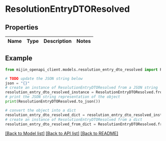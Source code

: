# ResolutionEntryDTOResolved


## Properties

Name | Type | Description | Notes
------------ | ------------- | ------------- | -------------

## Example

```python
from mijin_openapi_client.models.resolution_entry_dto_resolved import ResolutionEntryDTOResolved

# TODO update the JSON string below
json = "{}"
# create an instance of ResolutionEntryDTOResolved from a JSON string
resolution_entry_dto_resolved_instance = ResolutionEntryDTOResolved.from_json(json)
# print the JSON string representation of the object
print(ResolutionEntryDTOResolved.to_json())

# convert the object into a dict
resolution_entry_dto_resolved_dict = resolution_entry_dto_resolved_instance.to_dict()
# create an instance of ResolutionEntryDTOResolved from a dict
resolution_entry_dto_resolved_from_dict = ResolutionEntryDTOResolved.from_dict(resolution_entry_dto_resolved_dict)
```
[[Back to Model list]](../README.md#documentation-for-models) [[Back to API list]](../README.md#documentation-for-api-endpoints) [[Back to README]](../README.md)


